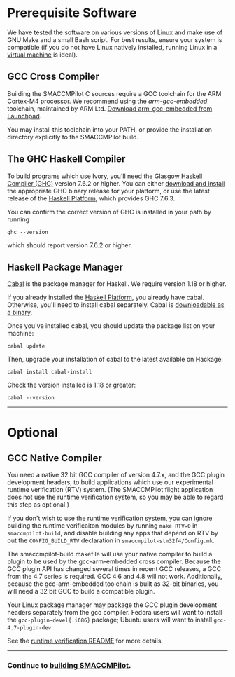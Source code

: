 # Prerequisite Software

We have tested the software on various versions of Linux and make use of GNU
Make and a small Bash script.  For best results, ensure your system is
compatible (if you do not have Linux natively installed, running Linux in a
[virtual machine][vbox] is ideal).

[vbox]: https://www.virtualbox.org/

## GCC Cross Compiler

Building the SMACCMPilot C sources require a GCC toolchain for the ARM Cortex-M4
processor. We recommend using the *arm-gcc-embedded* toolchain, maintained by
ARM Ltd. [Download arm-gcc-embedded from Launchpad][arm-gcc-embedded].

You may install this toolchain into your PATH, or provide the installation
directory explicitly to the SMACCMPilot build.

[arm-gcc-embedded]: http://launchpad.net/gcc-arm-embedded

## The GHC Haskell Compiler

To build programs which use Ivory, you'll need the [Glasgow Haskell Compiler
(GHC)][ghc] version 7.6.2 or higher. You can either [download and
install][ghc762] the appropriate GHC binary release for your platform, or use
the latest release of the [Haskell Platform][haskell-platform], which provides
GHC 7.6.3.

[ghc]: http://www.haskell.org/ghc/
[ghc762]: http://www.haskell.org/ghc/download_ghc_7_6_2
[haskell-platform]: http://www.haskell.org/platform/

You can confirm the correct version of GHC is installed in your path by running

```
ghc --version
```

which should report version 7.6.2 or higher.

## Haskell Package Manager

[Cabal][cabal] is the package manager for Haskell. We require version 1.18 or
higher.

If you already installed the [Haskell Platform][haskell-platform], you already
have cabal. Otherwise, you'll need to install cabal separately. Cabal is
[downloadable as a binary][cabal-download].

Once you've installed cabal, you should update the package list on your machine:

```
cabal update
```

Then, upgrade your installation of cabal to the latest available on Hackage:

```
cabal install cabal-install
```

Check the version installed is 1.18 or greater:

```
cabal --version
```

[cabal]: http://haskell.org/cabal
[cabal-download]: http://haskell.org/cabal/download.html
[smaccmpilot-build]: http://github.com/galoisinc/smaccmpilot-build
[cabal-dev]: http://hackage.haskell.org/package/cabal-dev

------------------------

# Optional

## GCC Native Compiler

You need a native 32 bit GCC compiler of version 4.7.x, and the GCC plugin
development headers, to build applications which use our experimental runtime
verification (RTV) system. (The SMACCMPilot flight application does not use the
runtime verification system, so you may be able to regard this step as
optional.)

If you don't wish to use the runtime verification system, you can ignore
building the runtime verificaiton modules by running `make RTV=0` in
`smaccmpilot-build`, and disable building any apps that depend on RTV by
out the `CONFIG_BUILD_RTV` declaration in `smaccmpilot-stm32f4/Config.mk`.

The smaccmpilot-build makefile will use your native compiler to build a plugin
to be used by the gcc-arm-embedded cross compiler. Because the GCC plugin API
has changed several times in recent GCC releases, a GCC from the 4.7 series is
required. GCC 4.6 and 4.8 will not work. Additionally, because the
gcc-arm-embedded toolchain is built as 32-bit binaries, you will need a 32 bit
GCC to build a compatible plugin.

Your Linux package manager may package the GCC plugin development headers
separately from the gcc compiler. Fedora users will want to install the
`gcc-plugin-devel{.i686}` package; Ubuntu users will want to install
`gcc-4.7-plugin-dev`.

See the [runtime verification README][rv-readme] for more details.

[rv-app]: http://github.com/GaloisInc/smaccmpilot-stm32f4/tree/master/apps/sample-rtv-task
[rv-readme]: http://github.com/GaloisInc/ivory-rtverification/blob/master/README.md

-----
### Continue to [building SMACCMPilot](build.html).
